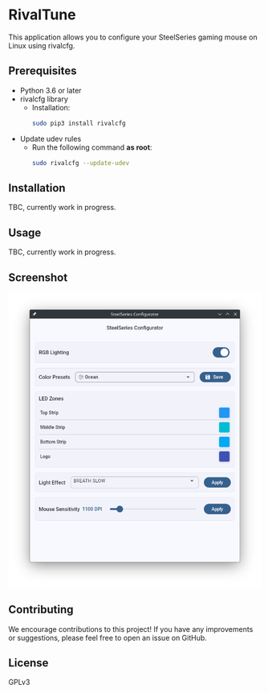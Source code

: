 # RivalTune

This application allows you to configure your SteelSeries gaming mouse on Linux using rivalcfg.

##  Prerequisites

* Python 3.6 or later
* rivalcfg library
  * Installation:
    ```bash
    sudo pip3 install rivalcfg
    ```
* Update udev rules
  * Run the following command **as root**:
    ```bash
    sudo rivalcfg --update-udev
    ```

## Installation

TBC, currently work in progress.

## Usage

TBC, currently work in progress.

## Screenshot

![Alt Text](https://github.com/berkiyo/rivaltune/blob/main/screenshots/demo.png "Screenshot")


## Contributing

We encourage contributions to this project! If you have any improvements or suggestions, please feel free to open an issue on GitHub.

## License

GPLv3
